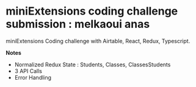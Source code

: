 # miniExtensions coding challenge submission : melkaoui anas

miniExtensions Coding challenge with Airtable, React, Redux, Typescript.

**Notes**
 - Normalized Redux State : Students, Classes, ClassesStudents
 - 3 API Calls
 - Error Handling